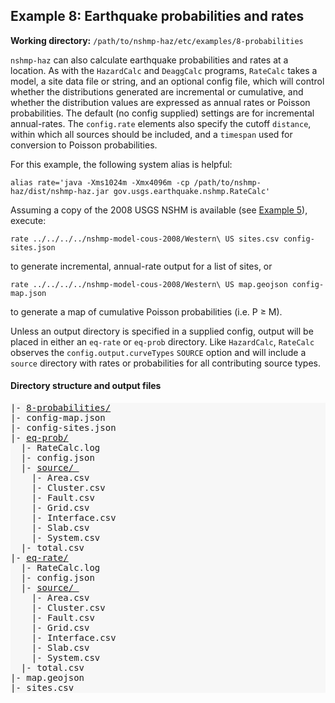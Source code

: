 Example 8: Earthquake probabilities and rates
---------------------------------------------

__Working directory:__ `/path/to/nshmp-haz/etc/examples/8-probabilities`

`nshmp-haz` can also calculate earthquake probabilities and rates at a location. As with the `HazardCalc` and `DeaggCalc` programs, `RateCalc` takes a model, a site data file or string, and an optional config file, which will control whether the distributions generated are incremental or cumulative, and whether the distribution values are expressed as annual rates or Poisson probabilities. The default (no config supplied) settings are for incremental annual-rates. The `config.rate` elements also specify the cutoff `distance`, within which all sources should be included, and a `timespan` used for conversion to Poisson probabilities.

For this example, the following system alias is helpful:

```Shell
alias rate='java -Xms1024m -Xmx4096m -cp /path/to/nshmp-haz/dist/nshmp-haz.jar gov.usgs.earthquake.nshmp.RateCalc'
```

Assuming a copy of the 2008 USGS NSHM is available (see [Example 5](../5-complex-model)), execute:

```Shell
rate ../../../../nshmp-model-cous-2008/Western\ US sites.csv config-sites.json
```

to generate incremental, annual-rate output for a list of sites, or

```Shell
rate ../../../../nshmp-model-cous-2008/Western\ US map.geojson config-map.json
```

to generate a map of cumulative Poisson probabilities (i.e. P ≥ M).

Unless an output directory is specified in a supplied config, output will be placed in either an `eq-rate` or `eq-prob` directory. Like `HazardCalc`, `RateCalc` observes the `config.output.curveTypes` `SOURCE` option and will include a `source` directory with rates or probabilities for all contributing source types.




#### Directory structure and output files

<pre style="background: #f7f7f7">
|- <a href="../../example_outputs/8-probabilities" >8-probabilities/</a>
|- config-map.json
|- config-sites.json
|- <a href="../../example_outputs/8-probabilities/eq-prob">eq-prob/</a>
  |- RateCalc.log
  |- config.json
  |- <a href="../../example_outputs/8-probabilities/eq-prob/source" >source/ </a>
    |- Area.csv
    |- Cluster.csv
    |- Fault.csv
    |- Grid.csv
    |- Interface.csv
    |- Slab.csv
    |- System.csv
  |- total.csv
|- <a href="../../example_outputs/8-probabilities/eq-rate">eq-rate/</a>
  |- RateCalc.log
  |- config.json
  |- <a href="../../example_outputs/8-probabilities/eq-rate/source" >source/ </a>
    |- Area.csv
    |- Cluster.csv
    |- Fault.csv
    |- Grid.csv
    |- Interface.csv
    |- Slab.csv
    |- System.csv
  |- total.csv
|- map.geojson
|- sites.csv
</pre>
